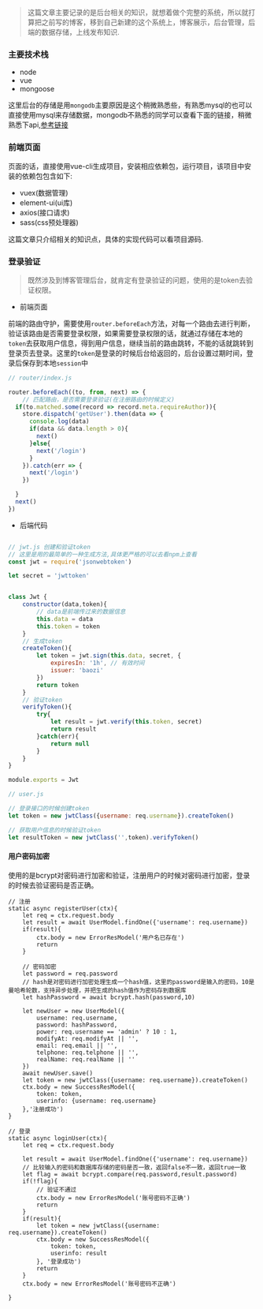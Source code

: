 
> 这篇文章主要记录的是后台相关的知识，就想着做个完整的系统，所以就打算把之前写的博客，移到自己新建的这个系统上，博客展示，后台管理，后端的数据存储，上线发布知识.

### 主要技术栈

- node 
- vue
- mongoose

这里后台的存储是用`mongodb`主要原因是这个稍微熟悉些，有熟悉mysql的也可以直接使用mysql来存储数据，mongodb不熟悉的同学可以查看下面的链接，稍微熟悉下api,[参考链接](http://mongoosejs.net/)

### 前端页面

页面的话，直接使用vue-cli生成项目，安装相应依赖包，运行项目，该项目中安装的依赖包包含如下:
- vuex(数据管理)
- element-ui(ui库)
- axios(接口请求)
- sass(css预处理器)

这篇文章只介绍相关的知识点，具体的实现代码可以看项目源码.


### 登录验证

> 既然涉及到博客管理后台，就肯定有登录验证的问题，使用的是token去验证权限。

- 前端页面

前端的路由守护，需要使用`router.beforeEach`方法，对每一个路由去进行判断，验证该路由是否需要登录权限，如果需要登录权限的话，就通过存储在本地的`token`去获取用户信息，得到用户信息，继续当前的路由跳转，不能的话就跳转到登录页去登录。这里的`token`是登录的时候后台给返回的，后台设置过期时间，登录后保存到本地`session`中
```js
// router/index.js

router.beforeEach((to, from, next) => {
    // 匹配路由，是否需要登录验证(在注册路由的时候定义)
  if(to.matched.some(record => record.meta.requireAuthor)){
    store.dispatch('getUser').then(data => {
      console.log(data)
      if(data && data.length > 0){
        next()
      }else{
        next('/login')
      }
    }).catch(err => {
      next('/login')
    })

  }
  next()
})

```

- 后端代码

```js

// jwt.js 创建和验证token
// 这里是用的最简单的一种生成方法,具体更严格的可以去看npm上查看
const jwt = require('jsonwebtoken')

let secret = 'jwttoken'


class Jwt {
    constructor(data,token){
        // data是前端传过来的数据信息
        this.data = data
        this.token = token
    }
    // 生成token
    createToken(){
        let token = jwt.sign(this.data, secret, {
            expiresIn: '1h', // 有效时间
            issuer: 'baozi' 
        })
        return token
    }
    // 验证token
    verifyToken(){
        try{
            let result = jwt.verify(this.token, secret)
            return result
        }catch(err){
            return null
        }
    }
}

module.exports = Jwt

// user.js

// 登录接口的时候创建token
let token = new jwtClass({username: req.username}).createToken()

// 获取用户信息的时候验证token
let resultToken = new jwtClass('',token).verifyToken()

```




#### 用户密码加密

使用的是bcrypt对密码进行加密和验证，注册用户的时候对密码进行加密，登录的时候去验证密码是否正确。


```
// 注册
static async registerUser(ctx){
    let req = ctx.request.body
    let result = await UserModel.findOne({'username': req.username})
    if(result){
        ctx.body = new ErrorResModel('用户名已存在')
        return
    }

    // 密码加密
    let password = req.password
    // hash是对密码进行加密处理生成一个hash值，这里的password是输入的密码，10是曼哈希轮数，支持异步处理，并把生成的hash值作为密码存到数据库
    let hashPassword = await bcrypt.hash(password,10)

    let newUser = new UserModel({
        username: req.username,
        password: hashPassword,
        power: req.username == 'admin' ? 10 : 1,
        modifyAt: req.modifyAt || '',
        email: req.email || '',
        telphone: req.telphone || '',
        realName: req.realName || ''
    })
    await newUser.save()
    let token = new jwtClass({username: req.username}).createToken()
    ctx.body = new SuccessResModel({
        token: token,
        userinfo: {username: req.username}
    },'注册成功')
}

// 登录
static async loginUser(ctx){
    let req = ctx.request.body

    let result = await UserModel.findOne({'username': req.username})
    // 比较输入的密码和数据库存储的密码是否一致，返回false不一致，返回true一致
    let flag = await bcrypt.compare(req.password,result.password)
    if(!flag){
        // 验证不通过
        ctx.body = new ErrorResModel('账号密码不正确')
        return
    }
    if(result){
        let token = new jwtClass({username: req.username}).createToken()
        ctx.body = new SuccessResModel({
            token: token,
            userinfo: result
        }, '登录成功')
        return
    }
    ctx.body = new ErrorResModel('账号密码不正确')
    
}

```






